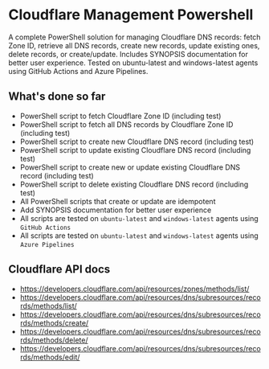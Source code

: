 # Cloudflare Management Powershell

A complete PowerShell solution for managing Cloudflare DNS records: fetch Zone ID, retrieve all DNS records, create new
records, update existing ones, delete records, or create/update. Includes SYNOPSIS documentation for better user
experience. Tested on ubuntu-latest and windows-latest agents using GitHub Actions and Azure Pipelines.

## What's done so far

- PowerShell script to fetch Cloudflare Zone ID (including test)
- PowerShell script to fetch all DNS records by Cloudflare Zone ID (including test)
- PowerShell script to create new Cloudflare DNS record (including test)
- PowerShell script to update existing Cloudflare DNS record (including test)
- PowerShell script to create new or update existing Cloudflare DNS record (including test)
- PowerShell script to delete existing Cloudflare DNS record (including test)
- All PowerShell scripts that create or update are idempotent
- Add SYNOPSIS documentation for better user experience
- All scripts are tested on `ubuntu-latest` and `windows-latest` agents using `GitHub Actions`
- All scripts are tested on `ubuntu-latest` and `windows-latest` agents using `Azure Pipelines`

## Cloudflare API docs

- https://developers.cloudflare.com/api/resources/zones/methods/list/
- https://developers.cloudflare.com/api/resources/dns/subresources/records/methods/list/
- https://developers.cloudflare.com/api/resources/dns/subresources/records/methods/create/
- https://developers.cloudflare.com/api/resources/dns/subresources/records/methods/delete/
- https://developers.cloudflare.com/api/resources/dns/subresources/records/methods/edit/